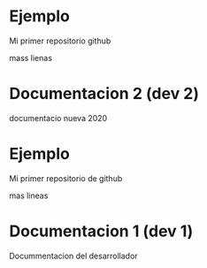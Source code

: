 # Ejemplo 
Mi primer repositorio github

mass lienas

# Documentacion 2 (dev 2)
documentacio nueva 2020
# Ejemplo
Mi primer repositorio de github

mas lineas

# Documentacion 1 (dev 1)
Docummentacion del desarrollador
